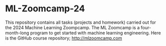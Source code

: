 # ML-Zoomcamp-24
This repository contains all tasks (projects and homework) carried out for the 2024 Machine Learning Zoompcamp.
The ML Zoomcamp is a four-month-long program to get started with machine learning engineering. Here is the GitHub course repository; http://mlzoomcamp.com
